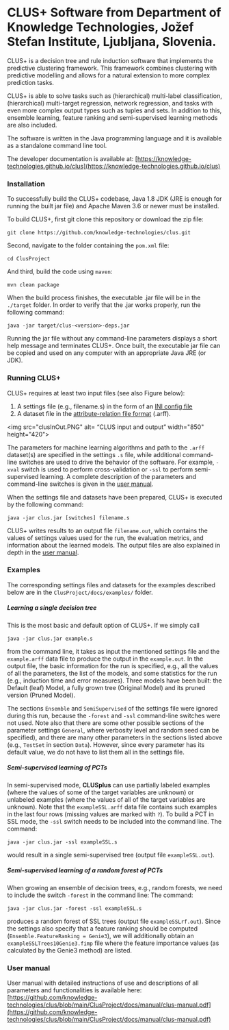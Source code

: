 # CLUS+ Software from Department of Knowledge Technologies, Jožef Stefan Institute, Ljubljana, Slovenia.

CLUS+ is a decision tree and rule induction software that implements the predictive clustering framework.
This framework combines clustering with predictive modelling and allows for a natural extension to more complex prediction tasks. 

CLUS+ is able to solve tasks such as (hierarchical) multi-label classification, (hierarchical) multi-target regression, network regression, and tasks with even more complex output types such as tuples and sets. In addition to this, ensemble learning, feature ranking and semi-supervised learning methods are also included. 

The software is written in the Java programming language and it is available as a standalone command line tool.

The developer documentation is available at: [https://knowledge-technologies.github.io/clus](https://knowledge-technologies.github.io/clus) 

### Installation

To successfully build the CLUS+ codebase, Java 1.8 JDK (JRE is enough for running the built jar file) and Apache Maven 3.6 or newer must be installed. 

To build CLUS+, first git clone this repository or download the zip file:

```
git clone https://github.com/knowledge-technologies/clus.git
```

Second, navigate to the folder containing the `pom.xml` file:

```
cd ClusProject

```

And third, build the code using `maven`:

```
mvn clean package
```

When the build process finishes, the executable .jar file will be in the `./target` folder. In order to verify that the .jar works properly, run the following command:

```
java -jar target/clus-<version>-deps.jar
```

Running the jar file without any command-line parameters displays a short help message and terminates CLUS+. Once built, the executable jar file can be copied and used on any computer with an appropriate Java JRE (or JDK).
 
### Running CLUS+

CLUS+ requires at least two input files (see also Figure below): 
1. A settings file (e.g., filename.s) in the form of an [INI config file](https://en.wikipedia.org/wiki/INI_file) 
2. A dataset file in the [attribute-relation file format](https://www.cs.waikato.ac.nz/~ml/weka/arff.html) (.arff).

<img src="clusInOut.PNG" alt= “CLUS input and output” width="850" height="420">

The parameters for machine learning algorithms and path to the `.arff` dataset(s) are specified in the settings `.s` file, while additional command-line switches are used to drive the behavior of the software. For example, `-xval` switch is used to perform cross-validation or `-ssl` to perform semi-supervised learning. A complete description of the parameters and command-line switches is given in the [user manual](https://github.com/knowledge-technologies/clus/blob/main/ClusProject/docs/manual/clus-manual.pdf).

When the settings file and datasets have been prepared, CLUS+ is executed by the following command:

```
java -jar clus.jar [switches] filename.s
```

CLUS+ writes results to an output file `filename.out`, which contains the values of settings values used for the run, the evaluation metrics, and information about the learned models. The output files are also explained in depth in the [user manual](https://github.com/knowledge-technologies/clus/blob/main/ClusProject/docs/manual/clus-manual.pdf).

 

### Examples

The corresponding settings files and datasets for the examples described below are in the `ClusProject/docs/examples/` folder.  

##### Learning a single decision tree 

This is the most basic and default option of CLUS+. If we simply call

```
java -jar clus.jar example.s
```

from the command line, it takes as input the mentioned settings file and the `example.arff` data file to produce the output in the `example.out`. In the output file, the basic information for the run is specified, e.g., all the values of all the parameters, the list of the models, and some statistics for the run (e.g., induction time and error measures). Three models have been built: the Default (leaf) Model, a fully grown tree (Original Model) and its pruned version (Pruned Model).

The sections `Ensemble` and `SemiSupervised` of the settings file were ignored during this run, because the `-forest` and `-ssl` command-line switches were not used. Note also that there are some other possible sections of the parameter settings `General`, where verbosity level and random seed can be specified), and there are many other parameters in the sections listed above (e.g., `TestSet` in section `Data`). However, since every parameter has its default value, we do not have to list them all in the settings file.

##### Semi-supervised learning of PCTs

In semi-supervised mode, **CLUSplus** can use partially labeled examples (where the values of some of the target variables are unknown) or unlabeled examples (where the values of all of the target variables are unknown). Note that the ``exampleSSL.arff`` data file contains such examples in the last four rows (missing values are marked with `?`). To build a PCT in SSL mode, the ``-ssl`` switch needs to be included into the command line. The command: 

```
java -jar clus.jar -ssl exampleSSL.s
```

would result in a single semi-supervised tree (output file `exampleSSL.out`). 

##### Semi-supervised learning of a random forest of PCTs

When growing an ensemble of decision trees, e.g., random forests, we need to include the switch `-forest` in the command line: The command: 

```
java -jar clus.jar -forest -ssl exampleSSL.s
```

produces a random forest of SSL trees (output file `exampleSSLrf.out`). Since the settings also specify that a feature ranking should be computed (`Ensemble.FeatureRanking = Genie3`), we will additionally obtain an `exampleSSLTrees10Genie3.fimp` file where the feature importance values (as calculated by the Genie3 method) are listed.

### User manual

User manual with detailed instructions of use and descriptions of all parameters and functionalities is available here: [https://github.com/knowledge-technologies/clus/blob/main/ClusProject/docs/manual/clus-manual.pdf](https://github.com/knowledge-technologies/clus/blob/main/ClusProject/docs/manual/clus-manual.pdf) 
